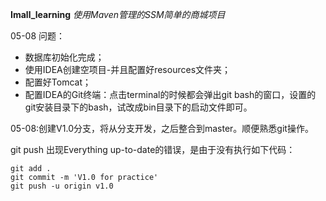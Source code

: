 **Imall_learning** _使用Maven管理的SSM简单的商城项目_

05-08 问题：
- 数据库初始化完成；
- 使用IDEA创建空项目-并且配置好resources文件夹；
- 配置好Tomcat；
- 配置IDEA的Git终端：点击terminal的时候都会弹出git bash的窗口，设置的git安装目录下的bash，试改成bin目录下的启动文件即可。

05-08:创建V1.0分支，将从分支开发，之后整合到master。顺便熟悉git操作。

git push 出现Everything up-to-date的错误，是由于没有执行如下代码：

    git add .
	git commit -m 'V1.0 for practice'
	git push -u origin v1.0



